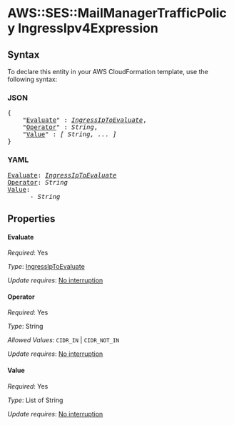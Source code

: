 # AWS::SES::MailManagerTrafficPolicy IngressIpv4Expression

## Syntax

To declare this entity in your AWS CloudFormation template, use the following syntax:

### JSON

<pre>
{
    "<a href="#evaluate" title="Evaluate">Evaluate</a>" : <i><a href="ingressiptoevaluate.md">IngressIpToEvaluate</a></i>,
    "<a href="#operator" title="Operator">Operator</a>" : <i>String</i>,
    "<a href="#value" title="Value">Value</a>" : <i>[ String, ... ]</i>
}
</pre>

### YAML

<pre>
<a href="#evaluate" title="Evaluate">Evaluate</a>: <i><a href="ingressiptoevaluate.md">IngressIpToEvaluate</a></i>
<a href="#operator" title="Operator">Operator</a>: <i>String</i>
<a href="#value" title="Value">Value</a>: <i>
      - String</i>
</pre>

## Properties

#### Evaluate

_Required_: Yes

_Type_: <a href="ingressiptoevaluate.md">IngressIpToEvaluate</a>

_Update requires_: [No interruption](https://docs.aws.amazon.com/AWSCloudFormation/latest/UserGuide/using-cfn-updating-stacks-update-behaviors.html#update-no-interrupt)

#### Operator

_Required_: Yes

_Type_: String

_Allowed Values_: <code>CIDR_IN</code> | <code>CIDR_NOT_IN</code>

_Update requires_: [No interruption](https://docs.aws.amazon.com/AWSCloudFormation/latest/UserGuide/using-cfn-updating-stacks-update-behaviors.html#update-no-interrupt)

#### Value

_Required_: Yes

_Type_: List of String

_Update requires_: [No interruption](https://docs.aws.amazon.com/AWSCloudFormation/latest/UserGuide/using-cfn-updating-stacks-update-behaviors.html#update-no-interrupt)

